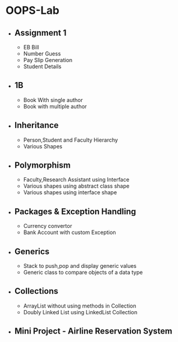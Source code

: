 # OOPS-Lab
 - ## Assignment 1
    - EB Bill
    - Number Guess
    - Pay Slip Generation
    - Student Details
 - ## 1B
    - Book With single author
    - Book with multiple author
 - ## Inheritance
    - Person,Student and Faculty Hierarchy
    - Various Shapes
 - ## Polymorphism
    - Faculty,Research Assistant using Interface
    - Various shapes using abstract class shape
    - Various shapes using interface shape
 - ## Packages & Exception Handling
    - Currency convertor 
    - Bank Account with custom Exception
 - ## Generics
    - Stack to push,pop and display generic values
    - Generic class to compare objects of a data type
 - ## Collections
    - ArrayList without using methods in Collection
    - Doubly Linked List using LinkedList Collection
 - ## Mini Project - Airline Reservation System
  

